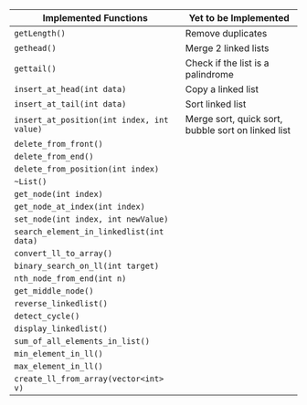 | **Implemented Functions**                  | **Yet to be Implemented**                          |
| ------------------------------------------ | -------------------------------------------------- |
| `getLength()`                              | Remove duplicates                                  |
| `gethead()`                                | Merge 2 linked lists                               |
| `gettail()`                                | Check if the list is a palindrome                  |
| `insert_at_head(int data)`                 | Copy a linked list                                 |
| `insert_at_tail(int data)`                 | Sort linked list                                   |
| `insert_at_position(int index, int value)` | Merge sort, quick sort, bubble sort on linked list |
| `delete_from_front()`                      |                                                    |
| `delete_from_end()`                        |                                                    |
| `delete_from_position(int index)`          |                                                    |
| `~List()`                                  |                                                    |
| `get_node(int index)`                      |                                                    |
| `get_node_at_index(int index)`             |                                                    |
| `set_node(int index, int newValue)`        |                                                    |
| `search_element_in_linkedlist(int data)`   |                                                    |
| `convert_ll_to_array()`                    |                                                    |
| `binary_search_on_ll(int target)`          |                                                    |
| `nth_node_from_end(int n)`                 |                                                    |
| `get_middle_node()`                        |                                                    |
| `reverse_linkedlist()`                     |                                                    |
| `detect_cycle()`                           |                                                    |
| `display_linkedlist()`                     |                                                    |
| `sum_of_all_elements_in_list()`            |                                                    |
| `min_element_in_ll()`                      |                                                    |
| `max_element_in_ll()`                      |                                                    |
| `create_ll_from_array(vector<int> v)`      |                                                    |
